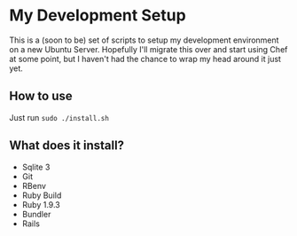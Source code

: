 My Development Setup
=========

This is a (soon to be) set of scripts to setup my development environment on a new Ubuntu Server. Hopefully I'll migrate this over and start using Chef at some point, but I haven't had the chance to wrap my head around it just yet.

How to use
-----

Just run `sudo ./install.sh`

What does it install?
-----

 - Sqlite 3
 - Git
 - RBenv
 - Ruby Build
 - Ruby 1.9.3
 - Bundler
 - Rails

